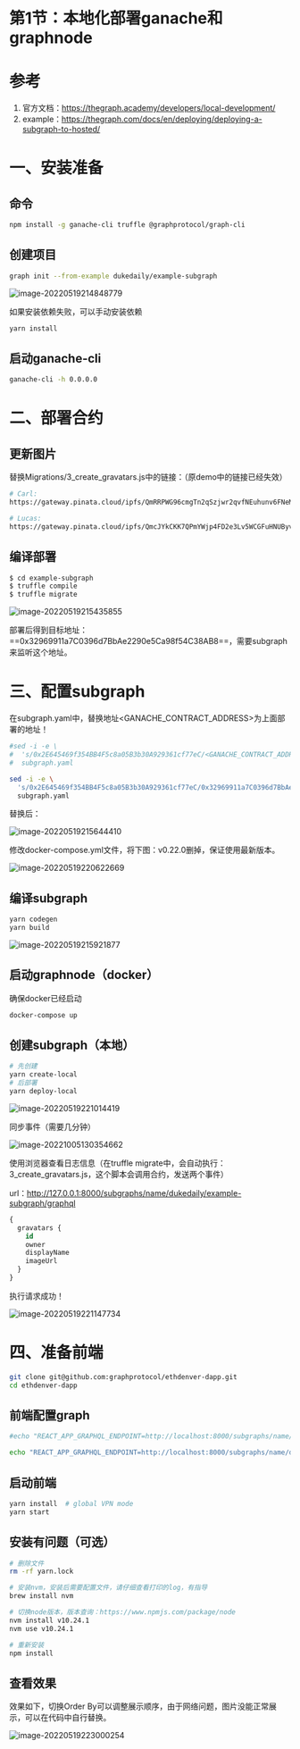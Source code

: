 # 第1节：本地化部署ganache和graphnode



# 参考

1. 官方文档：https://thegraph.academy/developers/local-development/
1. example：https://thegraph.com/docs/en/deploying/deploying-a-subgraph-to-hosted/

# 一、安装准备

## 命令

```sh
npm install -g ganache-cli truffle @graphprotocol/graph-cli
```

## 创建项目

```sh
graph init --from-example dukedaily/example-subgraph
```

![image-20220519214848779](assets/image-20220519214848779.png)

如果安装依赖失败，可以手动安装依赖

```sh
yarn install
```

## 启动ganache-cli

```sh
ganache-cli -h 0.0.0.0
```

# 二、部署合约

## 更新图片

替换Migrations/3_create_gravatars.js中的链接：（原demo中的链接已经失效）

```sh
# Carl: 
https://gateway.pinata.cloud/ipfs/QmRRPWG96cmgTn2qSzjwr2qvfNEuhunv6FNeMFGa9bx6mQ

# Lucas: 
https://gateway.pinata.cloud/ipfs/QmcJYkCKK7QPmYWjp4FD2e3Lv5WCGFuHNUByvGKBaytif4
```



## 编译部署

```sh
$ cd example-subgraph
$ truffle compile
$ truffle migrate
```

![image-20220519215435855](assets/image-20220519215435855.png)

部署后得到目标地址：==0x32969911a7C0396d7BbAe2290e5Ca98f54C38AB8==，需要subgraph来监听这个地址。

# 三、配置subgraph

在subgraph.yaml中，替换地址<GANACHE_CONTRACT_ADDRESS>为上面部署的地址！

```sh
#sed -i -e \
#  's/0x2E645469f354BB4F5c8a05B3b30A929361cf77eC/<GANACHE_CONTRACT_ADDRESS>/g' \
#  subgraph.yaml

sed -i -e \
  's/0x2E645469f354BB4F5c8a05B3b30A929361cf77eC/0x32969911a7C0396d7BbAe2290e5Ca98f54C38AB8/g' \
  subgraph.yaml
```

替换后：

![image-20220519215644410](assets/image-20220519215644410.png)

修改docker-compose.yml文件，将下图：v0.22.0删掉，保证使用最新版本。

![image-20220519220622669](assets/image-20220519220622669.png)

## 编译subgraph

```sh
yarn codegen
yarn build
```

![image-20220519215921877](assets/image-20220519215921877.png)

## 启动graphnode（docker）

确保docker已经启动

```sh
docker-compose up
```

## 创建subgraph（本地）

```sh
# 先创建
yarn create-local
# 后部署
yarn deploy-local
```

![image-20220519221014419](assets/image-20220519221014419.png)

同步事件（需要几分钟）

![image-20221005130354662](assets/image-20221005130354662.png)



使用浏览器查看日志信息（在truffle migrate中，会自动执行：3_create_gravatars.js，这个脚本会调用合约，发送两个事件）

url：http://127.0.0.1:8000/subgraphs/name/dukedaily/example-subgraph/graphql

```sql
{
  gravatars {
    id
    owner
    displayName
    imageUrl
  }
}
```

执行请求成功！

![image-20220519221147734](assets/image-20220519221147734.png)

# 四、准备前端

```sh
git clone git@github.com:graphprotocol/ethdenver-dapp.git
cd ethdenver-dapp
```

## 前端配置graph

```sh
#echo "REACT_APP_GRAPHQL_ENDPOINT=http://localhost:8000/subgraphs/name/<GITHUB_USERNAME>/example-subgraph" > .env

echo "REACT_APP_GRAPHQL_ENDPOINT=http://localhost:8000/subgraphs/name/dukedaily/example-subgraph" > .env
```

## 启动前端

```sh
yarn install  # global VPN mode
yarn start
```

## 安装有问题（可选）

```sh
# 删除文件
rm -rf yarn.lock

# 安装nvm，安装后需要配置文件，请仔细查看打印的log，有指导
brew install nvm

# 切换node版本，版本查询：https://www.npmjs.com/package/node
nvm install v10.24.1
nvm use v10.24.1

# 重新安装
npm install
```

## 查看效果

效果如下，切换Order By可以调整展示顺序，由于网络问题，图片没能正常展示，可以在代码中自行替换。

![image-20220519223000254](assets/image-20220519223000254.png)